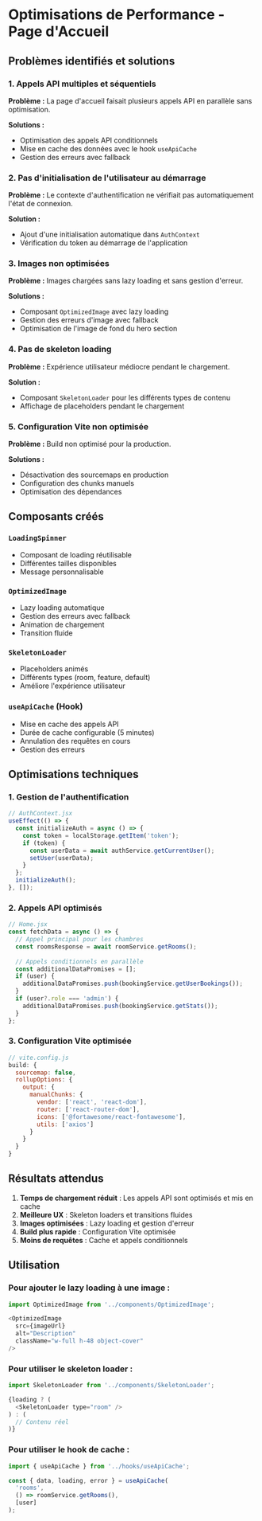 # Optimisations de Performance - Page d'Accueil

## Problèmes identifiés et solutions

### 1. **Appels API multiples et séquentiels**
**Problème :** La page d'accueil faisait plusieurs appels API en parallèle sans optimisation.

**Solutions :**
- Optimisation des appels API conditionnels
- Mise en cache des données avec le hook `useApiCache`
- Gestion des erreurs avec fallback

### 2. **Pas d'initialisation de l'utilisateur au démarrage**
**Problème :** Le contexte d'authentification ne vérifiait pas automatiquement l'état de connexion.

**Solution :**
- Ajout d'une initialisation automatique dans `AuthContext`
- Vérification du token au démarrage de l'application

### 3. **Images non optimisées**
**Problème :** Images chargées sans lazy loading et sans gestion d'erreur.

**Solutions :**
- Composant `OptimizedImage` avec lazy loading
- Gestion des erreurs d'image avec fallback
- Optimisation de l'image de fond du hero section

### 4. **Pas de skeleton loading**
**Problème :** Expérience utilisateur médiocre pendant le chargement.

**Solution :**
- Composant `SkeletonLoader` pour les différents types de contenu
- Affichage de placeholders pendant le chargement

### 5. **Configuration Vite non optimisée**
**Problème :** Build non optimisé pour la production.

**Solutions :**
- Désactivation des sourcemaps en production
- Configuration des chunks manuels
- Optimisation des dépendances

## Composants créés

### `LoadingSpinner`
- Composant de loading réutilisable
- Différentes tailles disponibles
- Message personnalisable

### `OptimizedImage`
- Lazy loading automatique
- Gestion des erreurs avec fallback
- Animation de chargement
- Transition fluide

### `SkeletonLoader`
- Placeholders animés
- Différents types (room, feature, default)
- Améliore l'expérience utilisateur

### `useApiCache` (Hook)
- Mise en cache des appels API
- Durée de cache configurable (5 minutes)
- Annulation des requêtes en cours
- Gestion des erreurs

## Optimisations techniques

### 1. **Gestion de l'authentification**
```javascript
// AuthContext.jsx
useEffect(() => {
  const initializeAuth = async () => {
    const token = localStorage.getItem('token');
    if (token) {
      const userData = await authService.getCurrentUser();
      setUser(userData);
    }
  };
  initializeAuth();
}, []);
```

### 2. **Appels API optimisés**
```javascript
// Home.jsx
const fetchData = async () => {
  // Appel principal pour les chambres
  const roomsResponse = await roomService.getRooms();
  
  // Appels conditionnels en parallèle
  const additionalDataPromises = [];
  if (user) {
    additionalDataPromises.push(bookingService.getUserBookings());
  }
  if (user?.role === 'admin') {
    additionalDataPromises.push(bookingService.getStats());
  }
};
```

### 3. **Configuration Vite optimisée**
```javascript
// vite.config.js
build: {
  sourcemap: false,
  rollupOptions: {
    output: {
      manualChunks: {
        vendor: ['react', 'react-dom'],
        router: ['react-router-dom'],
        icons: ['@fortawesome/react-fontawesome'],
        utils: ['axios']
      }
    }
  }
}
```

## Résultats attendus

1. **Temps de chargement réduit** : Les appels API sont optimisés et mis en cache
2. **Meilleure UX** : Skeleton loaders et transitions fluides
3. **Images optimisées** : Lazy loading et gestion d'erreur
4. **Build plus rapide** : Configuration Vite optimisée
5. **Moins de requêtes** : Cache et appels conditionnels

## Utilisation

### Pour ajouter le lazy loading à une image :
```javascript
import OptimizedImage from '../components/OptimizedImage';

<OptimizedImage
  src={imageUrl}
  alt="Description"
  className="w-full h-48 object-cover"
/>
```

### Pour utiliser le skeleton loader :
```javascript
import SkeletonLoader from '../components/SkeletonLoader';

{loading ? (
  <SkeletonLoader type="room" />
) : (
  // Contenu réel
)}
```

### Pour utiliser le hook de cache :
```javascript
import { useApiCache } from '../hooks/useApiCache';

const { data, loading, error } = useApiCache(
  'rooms',
  () => roomService.getRooms(),
  [user]
);
``` 
